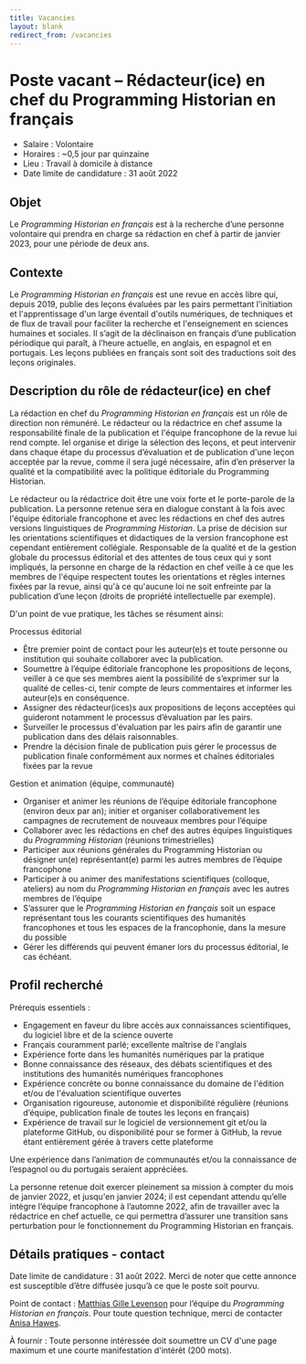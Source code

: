 ```yaml
---
title: Vacancies
layout: blank
redirect_from: /vacancies
---
```


# Poste vacant – Rédacteur(ice) en chef du Programming Historian en français

- Salaire : Volontaire
- Horaires : ~0,5 jour par quinzaine
- Lieu : Travail à domicile à distance
- Date limite de candidature : 31 août 2022


## Objet
Le _Programming Historian en français_ est à la recherche d’une personne volontaire qui prendra en charge sa rédaction en chef à partir de janvier 2023, pour une période de deux ans. 

## Contexte
Le _Programming Historian en français_ est une revue en accès libre qui, depuis 2019, publie des leçons évaluées par les pairs permettant l'initiation et l'apprentissage d'un large éventail d'outils numériques, de techniques et de flux de travail pour faciliter la recherche et l'enseignement en sciences humaines et sociales. Il s’agit de la déclinaison en français d’une publication périodique qui paraît, à l’heure actuelle, en anglais, en espagnol et en portugais. Les leçons publiées en français sont soit des traductions soit des leçons originales. 

## Description du rôle de rédacteur(ice) en chef
La rédaction en chef du _Programming Historian en français_ est un rôle de direction non rémunéré. Le rédacteur ou la rédactrice en chef assume la responsabilité finale de la publication et l'équipe francophone de la revue lui rend compte. Iel organise et dirige la sélection des leçons, et peut intervenir dans chaque étape du processus d’évaluation et de publication d'une leçon acceptée par la revue, comme il sera jugé nécessaire, afin d’en préserver la qualité et la compatibilité avec la politique éditoriale du Programming Historian.

Le rédacteur ou la rédactrice doit être une voix forte et le porte-parole de la publication. La personne retenue sera en dialogue constant à la fois avec l'équipe éditoriale francophone et avec les rédactions en chef des autres versions linguistiques de _Programming Historian_. La prise de décision sur les orientations scientifiques et didactiques de la version francophone est cependant entièrement collégiale. Responsable de la qualité et de la gestion globale du processus éditorial et des attentes de tous ceux qui y sont impliqués, la personne en charge de la rédaction en chef veille à ce que les membres de l'équipe respectent toutes les orientations et règles internes fixées par la revue, ainsi qu'à ce qu'aucune loi ne soit enfreinte par la publication d’une leçon (droits de propriété intellectuelle par exemple). 

D'un point de vue pratique, les tâches se résument ainsi:  

Processus éditorial
 - Être premier point de contact pour les auteur(e)s et toute personne ou institution qui souhaite collaborer avec la publication.
 - Soumettre  à l’équipe éditoriale francophone les propositions de leçons, veiller à ce que ses membres aient la possibilité de s’exprimer sur la qualité de celles-ci, tenir compte de leurs commentaires  et informer les auteur(e)s en conséquence.
 - Assigner des rédacteur(ices)s aux propositions de leçons acceptées qui guideront notamment le processus d’évaluation par les pairs. 
 - Surveiller le processus d'évaluation par les pairs afin de garantir une publication dans des délais raisonnables.
- Prendre la décision finale de publication puis gérer le processus de publication finale conformément aux normes et chaînes éditoriales fixées par la revue


Gestion et animation (équipe, communauté)

- Organiser et animer les réunions de l’équipe éditoriale francophone (environ deux par an); initier et organiser collaborativement les campagnes de recrutement de nouveaux membres pour l’équipe
- Collaborer avec les rédactions en chef des autres équipes linguistiques du _Programming Historian_ (réunions trimestrielles)
- Participer aux réunions générales du Programming Historian ou désigner un(e) représentant(e) parmi les autres membres de l’équipe francophone 
- Participer à ou animer des manifestations scientifiques (colloque, ateliers) au nom du _Programming Historian en français_ avec les autres membres de l’équipe
- S’assurer que le _Programming Historian en français_ soit un espace représentant tous les courants scientifiques des humanités francophones et tous les espaces de la francophonie, dans la mesure du possible
- Gérer les différends qui peuvent émaner lors du processus éditorial, le cas échéant.

## Profil recherché

Prérequis essentiels :
- Engagement en faveur du libre accès aux connaissances scientifiques, du logiciel libre et de la science ouverte
- Français couramment parlé; excellente maîtrise de l'anglais
- Expérience forte dans les humanités numériques par la pratique
- Bonne connaissance des réseaux, des débats scientifiques et des institutions des humanités numériques francophones
- Expérience concrète ou bonne connaissance du domaine de l'édition et/ou de l'évaluation scientifique ouvertes
- Organisation rigoureuse, autonomie et disponibilité régulière (réunions d’équipe, publication finale de toutes les leçons en français)
-  Expérience de travail sur le logiciel de versionnement git et/ou la plateforme GitHub, ou disponibilité pour se former à GitHub, la revue étant entièrement gérée à travers cette plateforme


Une expérience dans l’animation de communautés et/ou la connaissance de l’espagnol ou du portugais seraient appréciées. 

La personne retenue doit exercer pleinement sa mission à compter du mois de janvier 2022, et jusqu'en janvier 2024; il est cependant attendu qu’elle intègre l’équipe francophone à l’automne 2022, afin de travailler avec la rédactrice en chef actuelle, ce qui permettra d’assurer une transition sans perturbation pour le fonctionnement du Programming Historian en français.  

## Détails pratiques - contact

Date limite de candidature : 31 août 2022. Merci de noter que cette annonce est susceptible d’être diffusée jusqu’à ce que le poste soit pourvu.

Point de contact : [Matthias Gille Levenson](mailto:matthias.gille-levenson@ens-lyon.fr) pour l’équipe du _Programming Historian en français_.
Pour toute question technique, merci de contacter [Anisa Hawes](mailto:admin@programminghistorian.org).

À fournir : Toute personne intéressée doit soumettre un CV d'une page maximum et une courte manifestation d'intérêt (200 mots).
